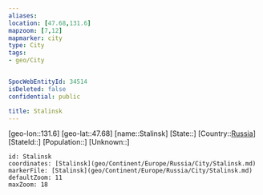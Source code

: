 ```yaml
---
aliases: 
location: [47.68,131.6]
mapzoom: [7,12] 
mapmarker: city 
type: City
tags:
- geo/City


SpocWebEntityId: 34514
isDeleted: false
confidential: public

title: Stalinsk
---
```

[geo-lon::131.6]
[geo-lat::47.68]
[name::Stalinsk]
[State::]
[Country::[Russia](geo/Continent/Europe/Russia.md)]
[StateId::]
[Population::]
[Unknown::]


```leaflet
id: Stalinsk
coordinates: [Stalinsk](geo/Continent/Europe/Russia/City/Stalinsk.md)
markerFile: [Stalinsk](geo/Continent/Europe/Russia/City/Stalinsk.md)
defaultZoom: 11 
maxZoom: 18
```


